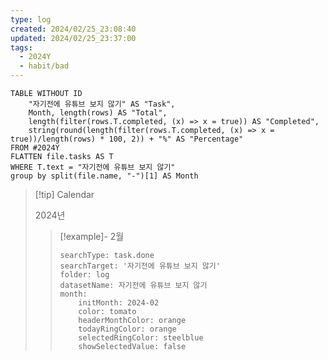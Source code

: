 ```yaml
---
type: log
created: 2024/02/25_23:08:40
updated: 2024/02/25_23:37:00
tags:
  - 2024Y
  - habit/bad
---
```


```dataview
TABLE WITHOUT ID
	"자기전에 유튜브 보지 않기" AS "Task", 
	Month, length(rows) AS "Total",
	length(filter(rows.T.completed, (x) => x = true)) AS "Completed",
	string(round(length(filter(rows.T.completed, (x) => x = true))/length(rows) * 100, 2)) + "%" AS "Percentage"
FROM #2024Y 
FLATTEN file.tasks AS T
WHERE T.text = "자기전에 유튜브 보지 않기"
group by split(file.name, "-")[1] AS Month
```

> [!tip] Calendar
> 
> 2024년
> 
> > [!example]- 2월
> > 
> > ```tracker
> > searchType: task.done
> > searchTarget: '자기전에 유튜브 보지 않기'
> > folder: log
> > datasetName: 자기전에 유튜브 보지 않기
> > month:
> >     initMonth: 2024-02
> >     color: tomato
> >     headerMonthColor: orange
> >     todayRingColor: orange
> >     selectedRingColor: steelblue
> >     showSelectedValue: false
> > ```
